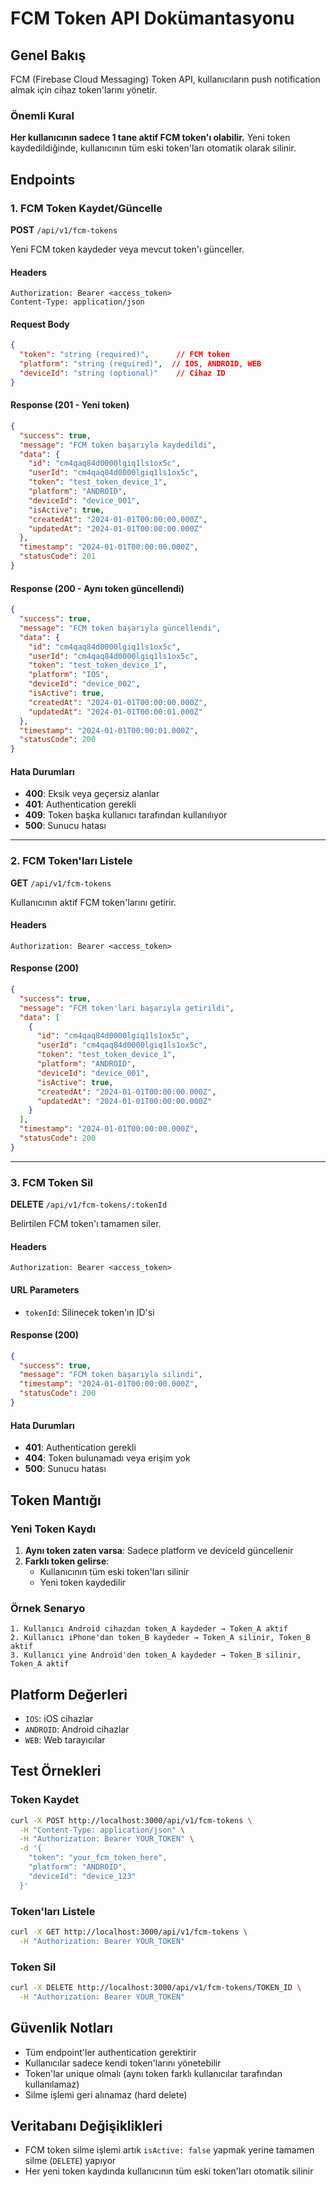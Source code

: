 # FCM Token API Dokümantasyonu

## Genel Bakış

FCM (Firebase Cloud Messaging) Token API, kullanıcıların push notification almak için cihaz token'larını yönetir. 

### Önemli Kural
**Her kullanıcının sadece 1 tane aktif FCM token'ı olabilir.** Yeni token kaydedildiğinde, kullanıcının tüm eski token'ları otomatik olarak silinir.

## Endpoints

### 1. FCM Token Kaydet/Güncelle
**POST** `/api/v1/fcm-tokens`

Yeni FCM token kaydeder veya mevcut token'ı günceller.

#### Headers
```
Authorization: Bearer <access_token>
Content-Type: application/json
```

#### Request Body
```json
{
  "token": "string (required)",      // FCM token
  "platform": "string (required)",  // IOS, ANDROID, WEB
  "deviceId": "string (optional)"    // Cihaz ID
}
```

#### Response (201 - Yeni token)
```json
{
  "success": true,
  "message": "FCM token başarıyla kaydedildi",
  "data": {
    "id": "cm4qaq84d0000lgiq1ls1ox5c",
    "userId": "cm4qaq84d0000lgiq1ls1ox5c",
    "token": "test_token_device_1",
    "platform": "ANDROID",
    "deviceId": "device_001",
    "isActive": true,
    "createdAt": "2024-01-01T00:00:00.000Z",
    "updatedAt": "2024-01-01T00:00:00.000Z"
  },
  "timestamp": "2024-01-01T00:00:00.000Z",
  "statusCode": 201
}
```

#### Response (200 - Aynı token güncellendi)
```json
{
  "success": true,
  "message": "FCM token başarıyla güncellendi",
  "data": {
    "id": "cm4qaq84d0000lgiq1ls1ox5c",
    "userId": "cm4qaq84d0000lgiq1ls1ox5c",
    "token": "test_token_device_1",
    "platform": "IOS",
    "deviceId": "device_002",
    "isActive": true,
    "createdAt": "2024-01-01T00:00:00.000Z",
    "updatedAt": "2024-01-01T00:00:01.000Z"
  },
  "timestamp": "2024-01-01T00:00:01.000Z",
  "statusCode": 200
}
```

#### Hata Durumları
- **400**: Eksik veya geçersiz alanlar
- **401**: Authentication gerekli
- **409**: Token başka kullanıcı tarafından kullanılıyor
- **500**: Sunucu hatası

---

### 2. FCM Token'ları Listele
**GET** `/api/v1/fcm-tokens`

Kullanıcının aktif FCM token'larını getirir.

#### Headers
```
Authorization: Bearer <access_token>
```

#### Response (200)
```json
{
  "success": true,
  "message": "FCM token'ları başarıyla getirildi",
  "data": [
    {
      "id": "cm4qaq84d0000lgiq1ls1ox5c",
      "userId": "cm4qaq84d0000lgiq1ls1ox5c",
      "token": "test_token_device_1",
      "platform": "ANDROID",
      "deviceId": "device_001",
      "isActive": true,
      "createdAt": "2024-01-01T00:00:00.000Z",
      "updatedAt": "2024-01-01T00:00:00.000Z"
    }
  ],
  "timestamp": "2024-01-01T00:00:00.000Z",
  "statusCode": 200
}
```

---

### 3. FCM Token Sil
**DELETE** `/api/v1/fcm-tokens/:tokenId`

Belirtilen FCM token'ı tamamen siler.

#### Headers
```
Authorization: Bearer <access_token>
```

#### URL Parameters
- `tokenId`: Silinecek token'ın ID'si

#### Response (200)
```json
{
  "success": true,
  "message": "FCM token başarıyla silindi",
  "timestamp": "2024-01-01T00:00:00.000Z",
  "statusCode": 200
}
```

#### Hata Durumları
- **401**: Authentication gerekli
- **404**: Token bulunamadı veya erişim yok
- **500**: Sunucu hatası

## Token Mantığı

### Yeni Token Kaydı
1. **Aynı token zaten varsa**: Sadece platform ve deviceId güncellenir
2. **Farklı token gelirse**: 
   - Kullanıcının tüm eski token'ları silinir
   - Yeni token kaydedilir

### Örnek Senaryo
```
1. Kullanıcı Android cihazdan token_A kaydeder → Token_A aktif
2. Kullanıcı iPhone'dan token_B kaydeder → Token_A silinir, Token_B aktif
3. Kullanıcı yine Android'den token_A kaydeder → Token_B silinir, Token_A aktif
```

## Platform Değerleri
- `IOS`: iOS cihazlar
- `ANDROID`: Android cihazlar  
- `WEB`: Web tarayıcılar

## Test Örnekleri

### Token Kaydet
```bash
curl -X POST http://localhost:3000/api/v1/fcm-tokens \
  -H "Content-Type: application/json" \
  -H "Authorization: Bearer YOUR_TOKEN" \
  -d '{
    "token": "your_fcm_token_here",
    "platform": "ANDROID",
    "deviceId": "device_123"
  }'
```

### Token'ları Listele
```bash
curl -X GET http://localhost:3000/api/v1/fcm-tokens \
  -H "Authorization: Bearer YOUR_TOKEN"
```

### Token Sil
```bash
curl -X DELETE http://localhost:3000/api/v1/fcm-tokens/TOKEN_ID \
  -H "Authorization: Bearer YOUR_TOKEN"
```

## Güvenlik Notları

- Tüm endpoint'ler authentication gerektirir
- Kullanıcılar sadece kendi token'larını yönetebilir
- Token'lar unique olmalı (aynı token farklı kullanıcılar tarafından kullanılamaz)
- Silme işlemi geri alınamaz (hard delete)

## Veritabanı Değişiklikleri

- FCM token silme işlemi artık `isActive: false` yapmak yerine tamamen silme (`DELETE`) yapıyor
- Her yeni token kaydında kullanıcının tüm eski token'ları otomatik silinir 